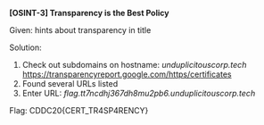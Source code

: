 **[OSINT-3] Transparency is the Best Policy**

Given: hints about transparency in title

Solution:
1. Check out subdomains on hostname: *unduplicitouscorp.tech*  
  https://transparencyreport.google.com/https/certificates
2. Found several URLs listed
3. Enter URL: *flag.tt7ncdhj367dh8mu2pb6.unduplicitouscorp.tech*

Flag: CDDC20{CERT_TR4SP4RENCY}
